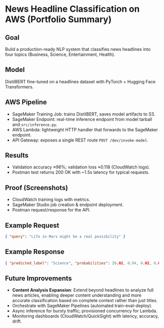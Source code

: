 # News Headline Classification on AWS (Portfolio Summary)

## Goal
Build a production-ready NLP system that classifies news headlines into four topics (Business, Science, Entertainment, Health).

## Model
DistilBERT fine-tuned on a headlines dataset with PyTorch + Hugging Face Transformers.

## AWS Pipeline
- SageMaker Training Job: trains DistilBERT, saves model artifacts to S3.
- SageMaker Endpoint: real-time inference endpoint from model tarball and `src/inference.py`.
- AWS Lambda: lightweight HTTP handler that forwards to the SageMaker endpoint.
- API Gateway: exposes a single REST route `POST /dev/invoke-model`.

## Results
- Validation accuracy ≈96%; validation loss ≈0.118 (CloudWatch logs).
- Postman test returns 200 OK with ~1.5s latency for typical requests.

## Proof (Screenshots)
- CloudWatch training logs with metrics.
- SageMaker Studio job creation & endpoint deployment.
- Postman request/response for the API.

## Example Request
```json
{ "query": "Life in Mars might be a real possibility" }
```

## Example Response
```json
{ "predicted_label": "Science", "probabilities": [0.02, 0.94, 0.02, 0.02] }
```

## Future Improvements
- **Content Analysis Expansion**: Extend beyond headlines to analyze full news articles, enabling deeper content understanding and more accurate classification based on complete context rather than just titles.
- Orchestrate with SageMaker Pipelines (automated train-eval-deploy).
- Async inference for bursty traffic; provisioned concurrency for Lambda.
- Monitoring dashboards (CloudWatch/QuickSight) with latency, accuracy, drift.
